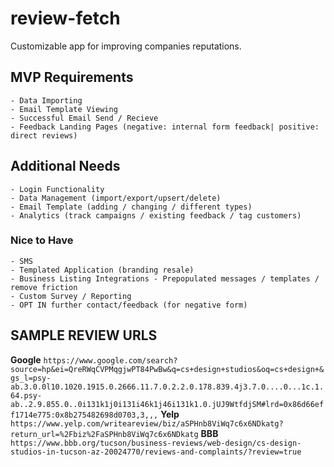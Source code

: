 # review-fetch
Customizable app for improving companies reputations.


## MVP Requirements
 	- Data Importing
 	- Email Template Viewing
 	- Successful Email Send / Recieve
 	- Feedback Landing Pages (negative: internal form feedback| positive: direct reviews)

## Additional Needs
 	- Login Functionality
 	- Data Management (import/export/upsert/delete)
 	- Email Template (adding / changing / different types)
 	- Analytics (track campaigns / existing feedback / tag customers)

### Nice to Have
	- SMS
	- Templated Application (branding resale)
	- Business Listing Integrations - Prepopulated messages / templates / remove friction
	- Custom Survey / Reporting
	- OPT IN further contact/feedback (for negative form)

## SAMPLE REVIEW URLS
**Google** `https://www.google.com/search?source=hp&ei=QreRWqCVPMqgjwPT84PwBw&q=cs+design+studios&oq=cs+design+&gs_l=psy-ab.3.0.0l10.1020.1915.0.2666.11.7.0.2.2.0.178.839.4j3.7.0....0...1c.1.64.psy-ab..2.9.855.0..0i131k1j0i131i46k1j46i131k1.0.jUJ9WtfdjSM#lrd=0x86d66eff1714e775:0x8b275482698d0703,3,,,`
**Yelp** `https://www.yelp.com/writeareview/biz/aSPHnb8ViWq7c6x6NDkatg?return_url=%2Fbiz%2FaSPHnb8ViWq7c6x6NDkatg`
**BBB** `https://www.bbb.org/tucson/business-reviews/web-design/cs-design-studios-in-tucson-az-20024770/reviews-and-complaints/?review=true`
